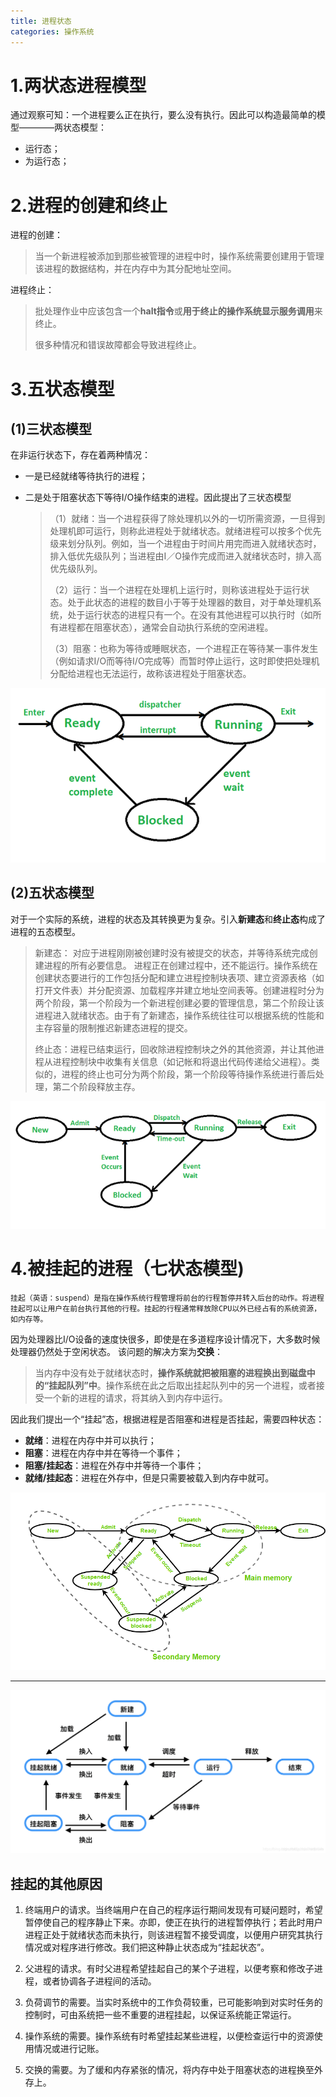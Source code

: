 ```yaml
---
title: 进程状态
categories: 操作系统
---
```

# 1.两状态进程模型
通过观察可知：一个进程要么正在执行，要么没有执行。因此可以构造最简单的模型————两状态模型：
- 运行态；
- 为运行态；
# 2.进程的创建和终止
进程的创建：
>当一个新进程被添加到那些被管理的进程中时，操作系统需要创建用于管理该进程的数据结构，并在内存中为其分配地址空间。

进程终止：
>批处理作业中应该包含一个**halt指令**或**用于终止的操作系统显示服务调用**来终止。
>
>很多种情况和错误故障都会导致进程终止。

# 3.五状态模型
## (1)三状态模型
在非运行状态下，存在着两种情况：
- 一是已经就绪等待执行的进程；
- 二是处于阻塞状态下等待I/O操作结束的进程。因此提出了三状态模型

    >（1）就绪：当一个进程获得了除处理机以外的一切所需资源，一旦得到处理机即可运行，则称此进程处于就绪状态。就绪进程可以按多个优先级来划分队列。例如，当一个进程由于时间片用完而进入就绪状态时，排入低优先级队列；当进程由I／O操作完成而进入就绪状态时，排入高优先级队列。
    >
    >（2）运行：当一个进程在处理机上运行时，则称该进程处于运行状态。处于此状态的进程的数目小于等于处理器的数目，对于单处理机系统，处于运行状态的进程只有一个。在没有其他进程可以执行时（如所有进程都在阻塞状态），通常会自动执行系统的空闲进程。
    >
    >（3）阻塞：也称为等待或睡眠状态，一个进程正在等待某一事件发生（例如请求I/O而等待I/O完成等）而暂时停止运行，这时即使把处理机分配给进程也无法运行，故称该进程处于阻塞状态。
<div align=center>
<img src="three-state-model.png" />
</div>

## (2)五状态模型
对于一个实际的系统，进程的状态及其转换更为复杂。引入**新建态**和**终止态**构成了进程的五态模型。

>新建态： 对应于进程刚刚被创建时没有被提交的状态，并等待系统完成创建进程的所有必要信息。 进程正在创建过程中，还不能运行。操作系统在创建状态要进行的工作包括分配和建立进程控制块表项、建立资源表格（如打开文件表）并分配资源、加载程序并建立地址空间表等。创建进程时分为两个阶段，第一个阶段为一个新进程创建必要的管理信息，第二个阶段让该进程进入就绪状态。由于有了新建态，操作系统往往可以根据系统的性能和主存容量的限制推迟新建态进程的提交。
>
>终止态：进程已结束运行，回收除进程控制块之外的其他资源，并让其他进程从进程控制块中收集有关信息（如记帐和将退出代码传递给父进程）。类似的，进程的终止也可分为两个阶段，第一个阶段等待操作系统进行善后处理，第二个阶段释放主存。

<div align=center>
<img src="five-state-model.png" />
</div>

# 4.被挂起的进程（七状态模型)
```
挂起（英语：suspend）是指在操作系统行程管理将前台的行程暂停并转入后台的动作。将进程挂起可以让用户在前台执行其他的行程。挂起的行程通常释放除CPU以外已经占有的系统资源，如内存等。
```
因为处理器比I/O设备的速度快很多，即使是在多道程序设计情况下，大多数时候处理器仍然处于空闲状态。
该问题的解决方案为**交换**：
>当内存中没有处于就绪状态时，**操作系统就把被阻塞的进程换出到磁盘中的“挂起队列”中**。操作系统在此之后取出挂起队列中的另一个进程，或者接受一个新的进程的请求，将其纳入到内存中运行。

因此我们提出一个“挂起”态，根据进程是否阻塞和进程是否挂起，需要四种状态：
- **就绪**：进程在内存中并可以执行；
- **阻塞**：进程在内存中并在等待一个事件；
- **阻塞/挂起态**：进程在外存中并等待一个事件；
- **就绪/挂起态**：进程在外存中，但是只需要被载入到内存中就可。

<div align=center>
<img src="seven-state-model.png" />
</div>

---

<div align=center>
<img src="seven-state-model2.png" />
</div>

## 挂起的其他原因
1. 终端用户的请求。当终端用户在自己的程序运行期间发现有可疑问题时，希望暂停使自己的程序静止下来。亦即，使正在执行的进程暂停执行；若此时用户进程正处于就绪状态而未执行，则该进程暂不接受调度，以便用户研究其执行情况或对程序进行修改。我们把这种静止状态成为“挂起状态”。

2. 父进程的请求。有时父进程希望挂起自己的某个子进程，以便考察和修改子进程，或者协调各子进程间的活动。

3. 负荷调节的需要。当实时系统中的工作负荷较重，已可能影响到对实时任务的控制时，可由系统把一些不重要的进程挂起，以保证系统能正常运行。

4. 操作系统的需要。操作系统有时希望挂起某些进程，以便检查运行中的资源使用情况或进行记账。

5. 交换的需要。为了缓和内存紧张的情况，将内存中处于阻塞状态的进程换至外存上。



